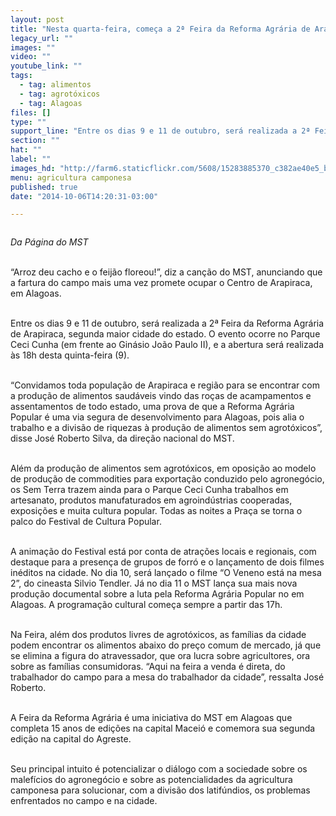 ```yaml
---
layout: post
title: "Nesta quarta-feira, começa a 2ª Feira da Reforma Agrária de Arapiraca"
legacy_url: ""
images: ""
video: ""
youtube_link: ""
tags:
  - tag: alimentos
  - tag: agrotóxicos
  - tag: Alagoas
files: []
type: ""
support_line: "Entre os dias 9 e 11 de outubro, será realizada a 2ª Feira da Reforma Agrária de Arapiraca. A abertura acontece às 18h desta quinta-feira (9)."
section: ""
hat: ""
label: ""
images_hd: "http://farm6.staticflickr.com/5608/15283885370_c382ae40e5_b.jpg"
menu: agricultura camponesa
published: true
date: "2014-10-06T14:20:31-03:00"

---
```

<p><img alt="" src="http://farm6.staticflickr.com/5608/15283885370_c382ae40e5_b.jpg" /></p>

<p><em>Da P&aacute;gina do MST&nbsp;</em></p>

<p><br />
&ldquo;Arroz deu cacho e o feij&atilde;o floreou!&rdquo;, diz a can&ccedil;&atilde;o do MST, anunciando que a fartura do campo mais uma vez promete ocupar o Centro de Arapiraca, em Alagoas.&nbsp;</p>

<p><br />
Entre os dias 9 e 11 de outubro, ser&aacute; realizada a 2&ordf; Feira da Reforma Agr&aacute;ria de Arapiraca, segunda maior cidade do estado. O evento ocorre no Parque Ceci Cunha (em frente ao Gin&aacute;sio Jo&atilde;o Paulo II), e a abertura ser&aacute; realizada &agrave;s 18h desta quinta-feira (9).</p>

<p><br />
&ldquo;Convidamos toda popula&ccedil;&atilde;o de Arapiraca e regi&atilde;o para se encontrar com a produ&ccedil;&atilde;o de alimentos saud&aacute;veis vindo das ro&ccedil;as de acampamentos e assentamentos de todo estado, uma prova de que a Reforma Agr&aacute;ria Popular &eacute; uma via segura de desenvolvimento para Alagoas, pois alia o trabalho e a divis&atilde;o de riquezas &agrave; produ&ccedil;&atilde;o de alimentos sem agrot&oacute;xicos&rdquo;, disse Jos&eacute; Roberto Silva, da dire&ccedil;&atilde;o nacional do MST.</p>

<p><br />
Al&eacute;m da produ&ccedil;&atilde;o de alimentos sem agrot&oacute;xicos, em oposi&ccedil;&atilde;o ao modelo de produ&ccedil;&atilde;o de commodities para exporta&ccedil;&atilde;o conduzido pelo agroneg&oacute;cio, os Sem Terra trazem ainda para o Parque Ceci Cunha trabalhos em artesanato, produtos manufaturados em agroind&uacute;strias cooperadas, exposi&ccedil;&otilde;es e muita cultura popular. Todas as noites a Pra&ccedil;a se torna o palco do Festival de Cultura Popular.</p>

<p><br />
A anima&ccedil;&atilde;o do Festival est&aacute; por conta de atra&ccedil;&otilde;es locais e regionais, com destaque para a presen&ccedil;a de grupos de forr&oacute; e o lan&ccedil;amento de dois filmes in&eacute;ditos na cidade. No dia 10, ser&aacute; lan&ccedil;ado o filme &ldquo;O Veneno est&aacute; na mesa 2&rdquo;, do cineasta Silvio Tendler. J&aacute; no dia 11 o MST lan&ccedil;a sua mais nova produ&ccedil;&atilde;o documental sobre a luta pela Reforma Agr&aacute;ria Popular no em Alagoas. A programa&ccedil;&atilde;o cultural come&ccedil;a sempre a partir das 17h.</p>

<p><br />
Na Feira, al&eacute;m dos produtos livres de agrot&oacute;xicos, as fam&iacute;lias da cidade podem encontrar os alimentos abaixo do pre&ccedil;o comum de mercado, j&aacute; que se elimina a figura do atravessador, que ora lucra sobre agricultores, ora sobre as fam&iacute;lias consumidoras. &ldquo;Aqui na feira a venda &eacute; direta, do trabalhador do campo para a mesa do trabalhador da cidade&rdquo;, ressalta Jos&eacute; Roberto.</p>

<p><br />
A Feira da Reforma Agr&aacute;ria &eacute; uma iniciativa do MST em Alagoas que completa 15 anos de edi&ccedil;&otilde;es na capital Macei&oacute; e comemora sua segunda edi&ccedil;&atilde;o na capital do Agreste.&nbsp;</p>

<p><br />
Seu principal intuito &eacute; potencializar o di&aacute;logo com a sociedade sobre os malef&iacute;cios do agroneg&oacute;cio e sobre as potencialidades da agricultura camponesa para solucionar, com a divis&atilde;o dos latif&uacute;ndios, os problemas enfrentados no campo e na cidade.&nbsp;</p>
